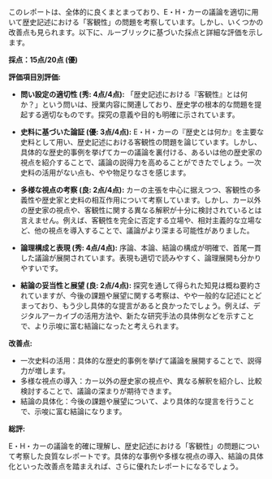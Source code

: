 このレポートは、全体的に良くまとまっており、E・H・カーの議論を適切に用いて歴史記述における「客観性」の問題を考察しています。しかし、いくつかの改善点も見られます。以下に、ルーブリックに基づいた採点と詳細な評価を示します。

**採点：15点/20点 (優)**

**評価項目別評価:**

* **問い設定の適切性 (秀: 4点/4点):**  「歴史記述における『客観性』とは何か？」という問いは、授業内容に関連しており、歴史学の根本的な問題を提起する適切なものです。探究の意義や目的も明確に示されています。

* **史料に基づいた論証 (優: 3点/4点):** E・H・カーの『歴史とは何か』を主要な史料として用い、歴史記述における客観性の問題を論じています。しかし、具体的な歴史的事例を挙げてカーの議論を裏付ける、あるいは他の歴史家の視点を紹介することで、議論の説得力を高めることができたでしょう。一次史料の活用がない点も、やや物足りなさを感じます。

* **多様な視点の考察 (良: 2点/4点):** カーの主張を中心に据えつつ、客観性の多義性や歴史家と史料の相互作用について考察しています。しかし、カー以外の歴史家の視点や、客観性に関する異なる解釈が十分に検討されているとは言えません。例えば、客観性を完全に否定する立場や、相対主義的な立場など、他の視点を導入することで、議論がより深まる可能性がありました。

* **論理構成と表現 (秀: 4点/4点):** 序論、本論、結論の構成が明確で、首尾一貫した議論が展開されています。表現も適切で読みやすく、論理展開も分かりやすいです。

* **結論の妥当性と展望 (良: 2点/4点):** 探究を通して得られた知見は概ね要約されていますが、今後の課題や展望に関する考察は、やや一般的な記述にとどまっており、もう少し具体的な提言があると良かったでしょう。例えば、デジタルアーカイブの活用方法や、新たな研究手法の具体例などを示すことで、より示唆に富む結論になったと考えられます。


**改善点:**

* 一次史料の活用：具体的な歴史的事例を挙げて議論を展開することで、説得力が増します。
* 多様な視点の導入：カー以外の歴史家の視点や、異なる解釈を紹介し、比較検討することで、議論の深まりが期待できます。
* 結論の具体化：今後の課題や展望について、より具体的な提言を行うことで、示唆に富む結論になります。


**総評:**

E・H・カーの議論を的確に理解し、歴史記述における「客観性」の問題について考察した良質なレポートです。具体的な事例や多様な視点の導入、結論の具体化といった改善点を踏まえれば、さらに優れたレポートになるでしょう。


